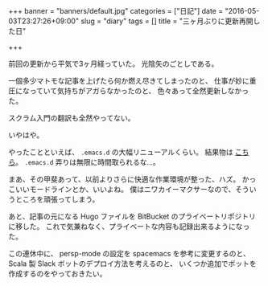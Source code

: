 +++
banner = "banners/default.jpg"
categories = ["日記"]
date = "2016-05-03T23:27:26+09:00"
slug = "diary"
tags = []
title = "三ヶ月ぶりに更新再開した日"

+++

前回の更新から平気で3ヶ月経っていた。
光陰矢のごとしである。

一個多少マトモな記事を上げたら何か燃え尽きてしまったのと、
仕事が妙に重圧になっていて気持ちがアガらなかったのと、
色々あって全然更新しなかった。

スクラム入門の翻訳も全然やってない。

いやはや。

やったことといえば、 `.emacs.d` の大幅リニューアルくらい。
結果物は [こちら](https://github.com/yewton/.emacs.d)。
`.emacs.d` 弄りは無限に時間取られるな…。

まあ、その甲斐あって、以前よりさらに快適な作業環境が整った、ハズ。
かっこいいモードラインとか、いいよね。
僕はニワカイーマクサーなので、そういうところを頑張ってしまう。

あと、記事の元になる Hugo ファイルを BitBucket のプライベートリポジトリに移した。
これで気兼ねなく、プライベートな内容も記録出来るようになった。

この連休中に、 persp-mode の設定を spacemacs を参考に変更するのと、
Scala 製 Slack ボットのデプロイ方法を考えるのと、
いくつか追加でボットを作成するのをやっておきたい。

